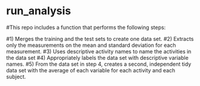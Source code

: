 # run_analysis
#This repo includes a function that performs the following steps:

#1) Merges the training and the test sets to create one data set.
#2) Extracts only the measurements on the mean and standard deviation for each measurement. 
#3) Uses descriptive activity names to name the activities in the data set
#4) Appropriately labels the data set with descriptive variable names. 
#5) From the data set in step 4, creates a second, independent tidy data set with the average of each variable for each activity and each subject.
